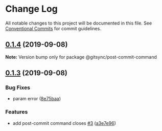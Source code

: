 # Change Log

All notable changes to this project will be documented in this file.
See [Conventional Commits](https://conventionalcommits.org) for commit guidelines.

## [0.1.4](https://github.com/twinh/gitsync/compare/@gitsync/post-commit-command@0.1.3...@gitsync/post-commit-command@0.1.4) (2019-09-08)

**Note:** Version bump only for package @gitsync/post-commit-command





## [0.1.3](https://github.com/twinh/gitsync/compare/@gitsync/post-commit-command@0.1.3...@gitsync/post-commit-command@0.1.3) (2019-09-08)


### Bug Fixes

* param error ([8e75baa](https://github.com/twinh/gitsync/commit/8e75baa))


### Features

* add post-commit command closes [#3](https://github.com/twinh/gitsync/issues/3) ([a3e7e96](https://github.com/twinh/gitsync/commit/a3e7e96))
